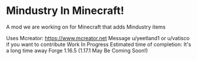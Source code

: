 # Mindustry In Minecraft!

A mod we are working on for Minecraft that adds Mindustry items

Uses Mcreator: https://www.mcreator.net
Message u/yeetland1 or u/vatisco if you want to contribute
Work In Progress
Estimated time of completion: It's a long time away
Forge 1.16.5 (1.17.1 May Be Coming Soon!)
